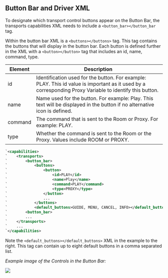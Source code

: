 ## Button Bar and Driver XML

To designate which transport control buttons appear on the Button Bar, the transports capabilities XML needs to include a  `<button_bar></button_bar` tag. 

Within the button bar XML is a `<buttons></buttons>` tag. This tag contains the buttons that will display in the button bar. Each button is defined further in the XML with a `<button></button>` tag that includes an id, name, command, type. 

| Element | Description |
| --- | --- |
| id | Identification used for the button. For example: PLAY. This id value is important as it used by a corresponding Proxy Variable to identify this button. |
| name | Name used for the button. For example: Play. This text will be displayed in the button if no alternative icon is defined. |
| command | The command that is sent to the Room or Proxy. For example: PLAY. |
| type | Whether the command is sent to the Room or the Proxy. Values include ROOM or PROXY. |


```xml
`<capabilities>
`    <transports>
`        <button_bar>
`            <buttons>
`                <button>
`                    <id>PLAY</id>
`                    <name>Play</name>
`                    <command>PLAY</command>
`                    <type>PROXY</type>
`                </button>
`                ...
`            </buttons>
`            <default_buttons>GUIDE, MENU, CANCEL, INFO></default_buttons>
`        <button_bar>
`        ...
`    </transports>
`    ...
`</capabilities>
```


Note the `<default_buttons></default_buttons>` XML in the example to the right. This tag can contain up to eight default buttons in a comma separated list.

_Example image of the Controls in the Button Bar:_

<img src="images/31.5_3_01.png"/> 

